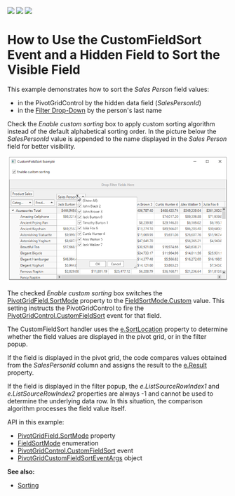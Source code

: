 <!-- default badges list -->
![](https://img.shields.io/endpoint?url=https://codecentral.devexpress.com/api/v1/VersionRange/196059064/22.2.2%2B)
[![](https://img.shields.io/badge/Open_in_DevExpress_Support_Center-FF7200?style=flat-square&logo=DevExpress&logoColor=white)](https://supportcenter.devexpress.com/ticket/details/T828654)
[![](https://img.shields.io/badge/📖_How_to_use_DevExpress_Examples-e9f6fc?style=flat-square)](https://docs.devexpress.com/GeneralInformation/403183)
<!-- default badges end -->
# How to Use the CustomFieldSort Event and a Hidden Field to Sort the Visible Field

This example demonstrates how to sort the _Sales Person_ field values:

* in the PivotGridControl by the hidden data field (_SalesPersonId_)
* in the [Filter Drop-Down](https://docs.devexpress.com/WPF/10932) by the person's last name 

Check the _Enable custom sorting_ box to apply custom sorting algorithm  instead of the default alphabetical sorting order. In the picture below the _SalesPersonId_ value is appended to the name displayed in the _Sales Person_ field for better visibility.

![](./images/screenshot.png)


The checked _Enable custom sorting_ box switches the [PivotGridField.SortMode](https://docs.devexpress.com/WPF/DevExpress.Xpf.PivotGrid.PivotGridField.SortMode) property to the [FieldSortMode.Custom](https://docs.devexpress.com/WPF/DevExpress.Xpf.PivotGrid.FieldSortMode) value. This setting instructs the PivotGridControl to fire the [PivotGridControl.CustomFieldSort](https://docs.devexpress.com/WPF/DevExpress.Xpf.PivotGrid.PivotGridControl.CustomFieldSort) event for that field.

The CustomFieldSort handler uses the [e.SortLocation](https://docs.devexpress.com/WPF/DevExpress.Xpf.PivotGrid.PivotCustomFieldSortEventArgs.SortLocation) property to determine whether the field values are displayed in the pivot grid, or in the filter popup. 

If the field is displayed in the pivot grid, the code compares values obtained from the _SalesPersonId_ column and assigns the result to the [e.Result](https://docs.devexpress.com/WPF/DevExpress.Xpf.PivotGrid.PivotCustomFieldSortEventArgs.Result) property.


If the field is displayed in the filter popup, the _e.ListSourceRowIndex1_ and _e.ListSourceRowIndex2_ properties are always -1 and cannot be used to determine the underlying data row. In this situation, the comparison algorithm processes the field value itself.

API in this example:

* [PivotGridField.SortMode](https://docs.devexpress.com/WPF/DevExpress.Xpf.PivotGrid.PivotGridField.SortMode) property
* [FieldSortMode](https://docs.devexpress.com/WPF/DevExpress.Xpf.PivotGrid.FieldSortMode) enumeration
* [PivotGridControl.CustomFieldSort](https://docs.devexpress.com/WPF/DevExpress.Xpf.PivotGrid.PivotGridControl.CustomFieldSort) event
* [PivotGridCustomFieldSortEventArgs](https://docs.devexpress.com/WPF/DevExpress.Xpf.PivotGrid.PivotCustomFieldSortEventArgs) object


**See also:**

* [Sorting](https://docs.devexpress.com/WPF/8009)

